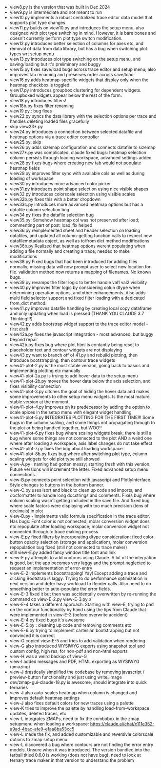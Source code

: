 - view8.py is the version that was built in Dec 2024
- view9.py is intermediate and not meant to run
- view10.py implements a robust centralized trace editor data model that supports plot type changes
- view11.py builds on view10.py and introduces the setup menu, also designed with plot type switching in mind. However, it is bare bones and doesn't currently perform plot type switch modification.
- view12.py introduces better selection of columns for axes etc, and removal of data from data library, but has a bug when switching plot types wrt setup menu
- view13.py introduces plot type switching on the setup menu, and saving/loading but it's preliminary and buggy
- view15.py fixes save/load bugs across trace editor and setup menu; also improves tab renaming and preserves order across save/load
- view16.py adds heatmap-specific widgets that display only when the heatmap checkbox is toggled
- view17.py introduces groupbox clustering for dependent widgets. Groupboxed widgets appear below the rest of the form.
- view18.py introduces filters!
- view18b.py fixes filter renaming
- view19.py : bug fixes
- view22.py syncs the data library with the selection options per trace and handles deleting loaded files gracefully
- skip view23*.py
- view24.py introduces a connection between selected datafile and heatmap options via a trace editor controller
- view25.py: skip
- view26.py adds sizemap configuration and connects datafile to sizemap
- view27*.py was complicated, claude fixed bugs: heatmap selection column persists through loading workspace, advanced settings added
- view28.py fixes bugs where creating new tab would not populate heatmap fields
- view29.py improves filter sync with available cols as well as during loading of workspace
- view30.py introduces more advanced color picker
- view31.py introduces point shape selection using nice visible shapes
- view32.py introduces colorscale selection using visible scales
- view32b.py fixes this with a better dropdown
- view33c.py introduces more advanced heatmap options but has a datafile column selection bug
- view34.py fixes the datafile selection bug
- view35.py: Somehow heatmap col was not preserved after load; commenting part of post_load_fix helped
- view36.py reimplemented sheet and header selection on loading datafiles, and updated all column-getting function calls to respect new datafilemetadata object, as well as to/from dict method modifications
- view36b.py Realized that heatmap options werent populating when adding a file normally and creating a trace; needed to make modifications
- view38.py Fixed bugs that had been introduced for adding files normally; missing data will now prompt user to select new location for file. validation method now returns a mapping of filenames. No known bugs.
- view39.py revamps the filter logic to better handle val1 val2 visibility
- view40.py improves filter logic by considering colun dtype when determining operation options, and other enhancements. Also adds multi field selector support and fixed filter loading with a dedicated from_dict method.
- view41.py improves datafile handling by creating local copy dataframe and only updating when load is pressed (THANK YOU CLAUDE 3.7 Thinking!!!)
- view42.py adds bootstrap widget support to the trace editor model - first draft
- view42a.py fixes the javascript integration - most advanced, but buggy beyond repair
- view42b.py fixes bug where plot html is contantly being reset to placeholder text and contour widgets are not displaying
- view43.py want to branch off of 41.py and rebuild plotting, then introduce bootstrapping, then contour trace widgets
- view41-plot-2.py is the most stable version, going back to basics and implementing plotting etc manually
- view41-plot-2a.py is trying to add hover data to the setup menu
- view41-plot-2b.py moves the hover data below the axis selection, and fixes visibility connection
- view41-plot-3.py ditches the goal of hiding the hover data and makes some improvements to other setup menu widgets. Is the most mature, stable version at the moment.
- view41-plot-4.py improves on its predecessor by adding the option to scale apices in the setup menu with elegant widget handling
- view41-plot-5.py INTEGRATES PLOTTING FOR THE FIRST TIME!!! Some bugs in the column scaling, and some things not propagating through to the plot or being handled together, but WOO!!
- view41-plot-6.py fixes bug where scaling widgets break; there is still a bug where some things are not connected to the plot AND a weird one where after loading a workspace, axis label changes do not take effect
- view41-plot-7.py fixes the bug about loading workspace
- view41-plot-8b.py fixes bug where after switching plot type, column scaling widgets for old plot type still showed
- view-A.py : naming had gotten messy; starting fresh with this version. Future versions will increment the letter. Fixed advanced setup menu connections.
- view-B.py connects point selection with javascript and PlotlyInterface. Style changes to buttons in the bottom banner.
- view-C.py uses isort and black to clean up code and imports, and docformatter to handle long docstrings and comments. Fixes bug where column scaling wasn't getting included in the save file. And fixed bug where scale factors were displaying with too much precision (tens of decimals) in plot
- view-D.py - implements valid formula specification in the trace editor. Has bugs: Font color is not connected; molar conversion widget does nto repopulate after loading workspace; molar conversion widget not connected through to trace making process.
- view-E.py fixed filters by incorporating dtype consideration; fixed color button opacity selection (storage and application), molar conversion repopulation bug fixed (still not connected to trace maker)
- still view-E.py added fancy window title font and link
- view-F.py attempts to add contours using Claude. A lot of the integration is good, but the app becomes very laggy and the prompt neglected to request an implementation of error-entry
- view-E-2 implements bootstrapping! Yay! Except adding a trace and clicking Bootstrap is laggy. Trying to do performance optimization in next version and defer havy workload to Render calls. Also need to do smoething better to auto-populate the error fields.
- view-E-3 fixed it but then was accidentally overwritten by re-running the command cp view-E-2.py view-E-3.py :(
- view-E-4 takes a different approach: Starting with view-E, trying to pad on the contour functionality by hand using the tips from Claude that were implemented in view-E-3 (before overwrite accident)
- view-E-4.py fixed bugs it's awesome
- view-E-5.py : cleaning up code and removing comments etc
- view-E-6.py trying to implement cartesian bootstrapping but not convinced it is correct
- view-G copied view-E-5 and tries to add validation when rendering
- view-G also introduced WYSIWYG exports using snapshot tool and custom config, high res, for non-pdf and non-html exports
- view-H was a weird backup of view-G
- view-I added messages and PDF, HTML exporting as WYSIWYG (amazing)
- view-J drastically simplified the codebase by removing javascript / preview-button functionality and just using write_image
- dev/zmap-gui-claude-18.py is awesome, should integrate into quick ternaries
- view-J also auto-scales heatmap when column is changed and improves default heatmap settings
- view-J also fixes default colors for new traces using a palette
- view-K tries to improve the palette by handling load-from-workspace updates, deleted traces, etc
- view-L integrates ZMAPs, need to fix the combobox in the zmap setupmenu when loading a workspace: https://claude.ai/chat/c111e352-a9ad-4bac-afe9-e1aa8ba53cc5
- view-L made the fix, and added customizable and reversivle colorscale options to zmap setup menu
- view-L discovered a bug where contours are not finding the error entry models. Unsure when it was introduced. The version bundled into the tarball titled 0.6.0 is working (does not have bug), need to look at ternary trace maker in that version to understand the problem
